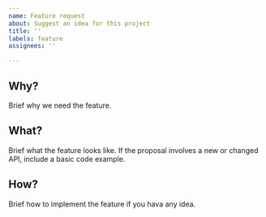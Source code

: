```yaml
---
name: Feature request
about: Suggest an idea for this project
title: ''
labels: feature
assignees: ''

---
```


<!--
  Please fill out each section below, otherwise, your issue will be closed.

  Useful Links:
  - Gatsby RFCs: https://github.com/gatsbyjs/rfcs
  - How to Contribute: https://www.gatsbyjs.org/contributing/how-to-contribute/
  - How to File an Issue: https://www.gatsbyjs.org/contributing/how-to-file-an-issue/

  Before opening a new issue, please search existing issues:  https://github.com/yuxiang660/little-bee-blog/issues
-->

## Why?

Brief why we need the feature.

## What?

Brief what the feature looks like.
If the proposal involves a new or changed API, include a basic code example.

## How?

Brief how to implement the feature if you hava any idea.

